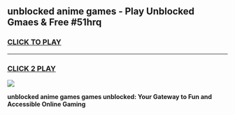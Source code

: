 
## unblocked anime games - Play Unblocked Gmaes & Free #51hrq
<h3>
<a href="https://premium.freeplayer.one?title=unblocked_anime_games&ref=03M">CLICK TO PLAY</a></h3>
<hr>

<h3>
<a href="https://premium.freeplayer.one?title=unblocked_anime_games&ref=03M">CLICK 2 PLAY</a>
  
</h3>

<a href="https://premium.freeplayer.one?title=unblocked_anime_games&ref=03M"><img src="https://clearcache.store/games.png"></a>


**unblocked anime games games unblocked: Your Gateway to Fun and Accessible Online Gaming**
